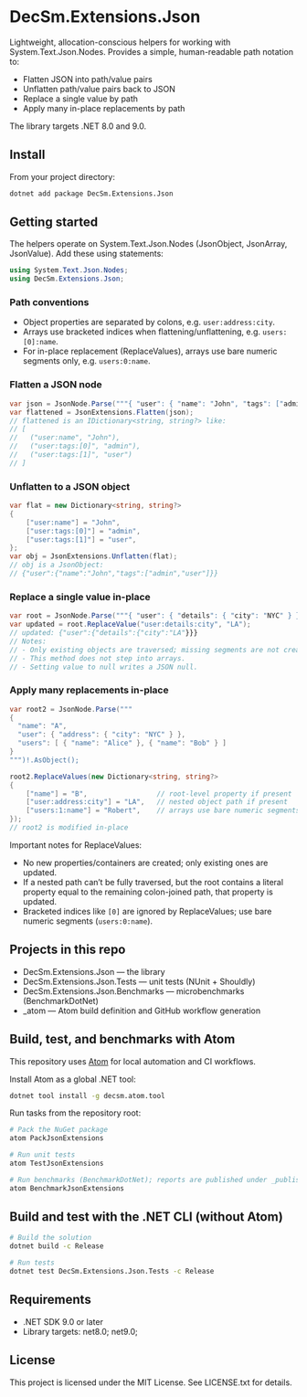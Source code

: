 ﻿# DecSm.Extensions.Json

Lightweight, allocation-conscious helpers for working with System.Text.Json.Nodes. Provides a simple, human-readable path notation to:
- Flatten JSON into path/value pairs
- Unflatten path/value pairs back to JSON
- Replace a single value by path
- Apply many in-place replacements by path

The library targets .NET 8.0 and 9.0.

## Install

From your project directory:

```bash
dotnet add package DecSm.Extensions.Json
```

## Getting started

The helpers operate on System.Text.Json.Nodes (JsonObject, JsonArray, JsonValue). Add these using statements:

```csharp
using System.Text.Json.Nodes;
using DecSm.Extensions.Json;
```

### Path conventions
- Object properties are separated by colons, e.g. `user:address:city`.
- Arrays use bracketed indices when flattening/unflattening, e.g. `users:[0]:name`.
- For in-place replacement (ReplaceValues), arrays use bare numeric segments only, e.g. `users:0:name`.

### Flatten a JSON node

```csharp
var json = JsonNode.Parse("""{ "user": { "name": "John", "tags": ["admin", "user"] } }""")!;
var flattened = JsonExtensions.Flatten(json);
// flattened is an IDictionary<string, string?> like:
// [
//   ("user:name", "John"),
//   ("user:tags:[0]", "admin"),
//   ("user:tags:[1]", "user")
// ]
```

### Unflatten to a JSON object

```csharp
var flat = new Dictionary<string, string?>
{
    ["user:name"] = "John",
    ["user:tags:[0]"] = "admin",
    ["user:tags:[1]"] = "user",
};
var obj = JsonExtensions.Unflatten(flat);
// obj is a JsonObject:
// {"user":{"name":"John","tags":["admin","user"]}}
```

### Replace a single value in-place

```csharp
var root = JsonNode.Parse("""{ "user": { "details": { "city": "NYC" } } }""")!.AsObject();
var updated = root.ReplaceValue("user:details:city", "LA");
// updated: {"user":{"details":{"city":"LA"}}}
// Notes:
// - Only existing objects are traversed; missing segments are not created.
// - This method does not step into arrays.
// - Setting value to null writes a JSON null.
```

### Apply many replacements in-place

```csharp
var root2 = JsonNode.Parse("""
{
  "name": "A",
  "user": { "address": { "city": "NYC" } },
  "users": [ { "name": "Alice" }, { "name": "Bob" } ]
}
""")!.AsObject();

root2.ReplaceValues(new Dictionary<string, string?>
{
    ["name"] = "B",                 // root-level property if present
    ["user:address:city"] = "LA",   // nested object path if present
    ["users:1:name"] = "Robert",    // arrays use bare numeric segments
});
// root2 is modified in-place
```

Important notes for ReplaceValues:
- No new properties/containers are created; only existing ones are updated.
- If a nested path can’t be fully traversed, but the root contains a literal property equal to the remaining colon-joined path, that property is updated.
- Bracketed indices like `[0]` are ignored by ReplaceValues; use bare numeric segments (`users:0:name`).

## Projects in this repo
- DecSm.Extensions.Json — the library
- DecSm.Extensions.Json.Tests — unit tests (NUnit + Shouldly)
- DecSm.Extensions.Json.Benchmarks — microbenchmarks (BenchmarkDotNet)
- _atom — Atom build definition and GitHub workflow generation

## Build, test, and benchmarks with Atom
This repository uses [Atom](https://github.com/decsm/atom) for local automation and CI workflows.

Install Atom as a global .NET tool:

```bash
dotnet tool install -g decsm.atom.tool
```

Run tasks from the repository root:

```bash
# Pack the NuGet package
atom PackJsonExtensions

# Run unit tests
atom TestJsonExtensions

# Run benchmarks (BenchmarkDotNet); reports are published under _publish/DecSm.Extensions.Json.Benchmarks
atom BenchmarkJsonExtensions
```

## Build and test with the .NET CLI (without Atom)

```bash
# Build the solution
dotnet build -c Release

# Run tests
dotnet test DecSm.Extensions.Json.Tests -c Release
```

## Requirements
- .NET SDK 9.0 or later
- Library targets: net8.0; net9.0;

## License

This project is licensed under the MIT License. See LICENSE.txt for details.